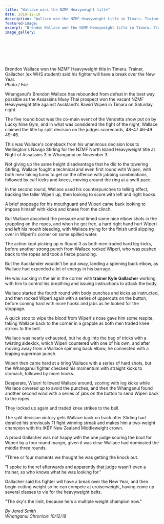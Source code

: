 ```yaml
---
title: "Wallace wins the NZMF Heavyweight title"
date: 2018-12-10
description: "Wallace won the NZMF Heavyweight title in Timaru. Trainer, Gallacher said his fighter will have a break over the New Year..."
featured-image: 
excerpt: "Brendon Wallace won the NZMF Heavyweight title in Timaru. Trainer, Gallacher said his fighter will have a break over the New Year."
image_gallery:
	
	
	
	
	
---
```


<p>Brendon Wallace won the NZMF Heavyweight title in Timaru. Trainer, Gallacher (ex WHS student) said his fighter will have a break over the New Year.<br /><em>Photo / File</em></p>
<p class="element element-paragraph">Whanganui's Brendon Wallace has rebounded from defeat in the best way possible as the Assassins Muay Thai prospect won the vacant NZMF Heavyweight title against Auckland's Rawiri Wiperi in Timaru on Saturday night.</p>
<p class="element element-paragraph">The five round bout was the co-main event of the Vendetta show put on by Lucky Nine Gym, and in what was considered the fight of the night, Wallace claimed the title by split decision on the judges scorecards, 48-47 46-49 49-46.</p>
<p class="element element-paragraph">This was Wallace's comeback from his unanimous decision loss to Wellington's Navajo Stirling for the NZMF North Island Heavyweight title at Night of Assassins 3 in Whanganui on November 3.</p>
<p class="element element-paragraph">Not giving up the same height disadvantage that he did to the towering Stirling, Wallace fought a technical and even first round with Wiperi, with both men taking turns to get on the offence with jabbing combinations, followed by calf kicks and knees, moving around the ring at a swift pace.</p>
<p class="element element-paragraph">In the second round, Wallace used his counterpunches to telling effect, backing the taller Wiperi up, then looking to score with left and right hooks.</p>
<p class="element element-paragraph">A brief stoppage for his mouthguard and Wiperi came back looking to impose himself with kicks and knees from the clinch.</p>
<p class="element element-paragraph">But Wallace absorbed the pressure and timed some nice elbow shots in the grappling on the ropes, and when he got free, a hard right hand hurt Wiperi and left his mouth bleeding, with Wallace trying for the finish until slipping over in Wiperi's corner on some spilled water.</p>
<p class="element element-paragraph">The action kept picking up in Round 3 as both men traded hard leg kicks, before another strong punch from Wallace rocked Wiperi, who was pushed back to the ropes and took a fierce pounding.</p>
<p class="element element-paragraph">But the Aucklander wouldn't be put away, landing a spinning back elbow, as Wallace had expended a lot of energy in his barrage.</p>
<p class="element element-paragraph">He was sucking in the air in the corner with<strong> trainer Kyle Gallacher</strong> working with him to control his breathing and issuing instructions to attack the body.</p>
<p class="element element-paragraph">Wallace started the fourth round with body punches and kicks as instructed, and then rocked Wiperi again with a series of uppercuts on the button, before coming hard with more hooks and jabs as he looked for the stoppage.</p>
<p class="element element-paragraph">A quick stop to wipe the blood from Wiperi's nose gave him some respite, taking Wallace back to the corner in a grapple as both men traded knee strikes to the bell.</p>
<p class="element element-paragraph">Wallace was nearly exhausted, but he dug into the bag of tricks with a twisting sidekick, which Wiperi countered with one of his own, and after moving away from a Wallace spinning back elbow, he connected with a leaping superman punch.</p>
<p class="element element-paragraph">Wiperi then came hard at a tiring Wallace with a series of hard shots, but the Whanganui fighter checked his momentum with straight kicks to stomach, followed by more hooks.</p>
<p class="element element-paragraph">Desperate, Wiperi followed Wallace around, scoring with leg kicks while Wallace covered up to avoid the punches, and then the Whanganui found another second wind with a series of jabs on the button to send Wiperi back to the ropes.</p>
<p class="element element-paragraph">They locked up again and traded knee strikes to the bell.</p>
<p class="element element-paragraph">The split decision victory gets Wallace back on track after Stirling had derailed his previously 11 fight winning streak and makes him a two-weight champion with his IKBF New Zealand Middleweight crown.</p>
<p class="element element-paragraph">A proud Gallacher was not happy with the one judge scoring the bout for Wiperi by a four round margin, given it was clear Wallace had dominated the middle three rounds.</p>
<p class="element element-paragraph">"Three or four moments we thought he was getting the knock out.</p>
<p class="element element-paragraph">"I spoke to the ref afterwards and apparently that judge wasn't even a trainer, so who knows what he was looking for."</p>
<p class="element element-paragraph">Gallacher said his fighter will have a break over the New Year, and then begin cutting weight so he can compete at cruiserweight, having come up several classes to vie for the heavyweight belts.</p>
<p class="element element-paragraph">"The sky's the limit, because he's a multiple weight champion now."</p>
<p class="element element-paragraph"><em>By Jared Smith</em><br /><em>Whanganui Chronicle 10/12/18</em></p>

